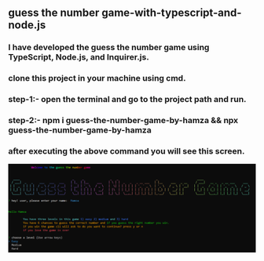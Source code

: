 ## guess the number game-with-typescript-and-node.js
### I have developed the guess the number game using TypeScript, Node.js, and Inquirer.js.

### clone this project in your machine using cmd.
### step-1:- open the terminal and go to the project path and run.
### step-2:- npm i guess-the-number-game-by-hamza && npx guess-the-number-game-by-hamza
### after executing the above command you will see this screen.
![Screenshot](number-guess-capture.PNG)